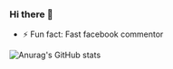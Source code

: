 ### Hi there 👋
- ⚡ Fun fact: Fast facebook commentor
<!--
**DangLamTung/DangLamTung** is a ✨ _special_ ✨ repository because its `README.md` (this file) appears on your GitHub profile.

Here are some ideas to get you started:


- 🔭 I’m currently working on ...
- 🌱 I’m currently learning ...
- 👯 I’m looking to collaborate on ...
- 🤔 I’m looking for help with ...
- 💬 Ask me about ...
- 📫 How to reach me: ...
- 😄 Pronouns: ...

-->
![Anurag's GitHub stats](https://github-readme-stats.vercel.app/api?username=DangLamTung&show_icons=true&theme=radical)
